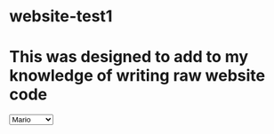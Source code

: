 # website-test1

<!DOCTYPE html>
<html>

  <head>
    <title>Learning Doc</title> 
  </head>
  <body>
  <h1>This was designed to add to my knowledge of writing raw website code</h1>
  </body>
  
  <select>
  <option value="mario">Mario</option>
  <option value="pokemon">Pokemon</option>
  <option value="Grand Theft Auto">GTA</option>
  </select>
  
</html>
